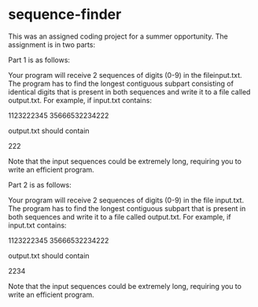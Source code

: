 # sequence-finder
This was an assigned coding project for a summer opportunity. The assignment is in two parts:

Part 1 is as follows:

Your program will receive 2 sequences of digits (0-9) in the file ​input.txt​. The
program has to find the longest contiguous subpart consisting of identical digits that is present in both sequences and write it to a file called output.txt.
For example, if input.txt contains:

  1123222345
  35666532234222

output.txt should contain

  222

Note that the input sequences could be extremely long, requiring you to write an efficient program.

Part 2 is as follows:

Your program will receive 2 sequences of digits (0-9) in the file input.txt. 
The program has to find the longest contiguous subpart that is present in both sequences and write it to a file called output.txt.
For example, if input.txt contains:

1123222345
35666532234222

output.txt should contain

2234

Note that the input sequences could be extremely long, requiring you to write an efficient program.
